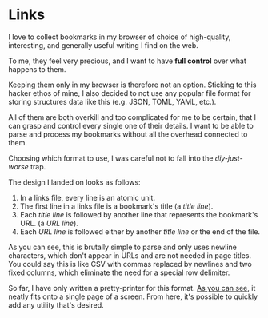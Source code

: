 # Links

I love to collect bookmarks in my browser of choice of high-quality, interesting, and generally useful writing I find on the web.

To me, they feel very precious, and I want to have **full control** over what happens to them.

Keeping them only in my browser is therefore not an option. Sticking to this hacker ethos of mine, I also decided to not use any popular file format for storing structures data like this (e.g. JSON, TOML, YAML, etc.).

All of them are both overkill and too complicated for me to be certain, that I can grasp and control every single one of their details. I want to be able to parse and process my bookmarks without all the overhead connected to them.

Choosing which format to use, I was careful not to fall into the *diy-just-worse* trap.

The design I landed on looks as follows:

1. In a links file, every line is an atomic unit.
2. The first line in a links file is a bookmark's title (a *title line*).
3. Each *title line* is followed by another line that represents the bookmark's URL. (a *URL line*).
4. Each *URL line* is followed either by another *title line* or the end of the file.

As you can see, this is brutally simple to parse and only uses newline characters, which don't appear in URLs and are not needed in page titles. You could say this is like CSV with commas replaced by newlines and two fixed columns, which eliminate the need for a special row delimiter.

So far, I have only written a pretty-printer for this format. [As you can see,](links/src/main.rs) it neatly fits onto a single page of a screen. From here, it's possible to quickly add any utility that's desired.
